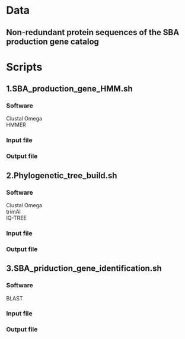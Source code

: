 # Data
## Non-redundant protein sequences of the SBA production gene catalog
# Scripts
## 1.SBA_production_gene_HMM.sh
### Software
Clustal Omega  
HMMER
### Input file

### Output file
## 2.Phylogenetic_tree_build.sh
### Software
Clustal Omega  
trimAl  
IQ-TREE
### Input file
### Output file
## 3.SBA_priduction_gene_identification.sh
### Software
BLAST
### Input file
### Output file
